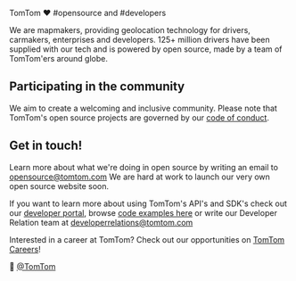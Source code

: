 TomTom ❤️ #opensource and #developers

We are mapmakers, providing geolocation technology for drivers, carmakers, enterprises and developers. 125+ million drivers have been supplied with our tech and is powered by open source, made by a team of TomTom'ers around globe.

## Participating in the community

We aim to create a welcoming and inclusive community. Please note that TomTom's open source projects are governed by our [code of conduct](https://github.com/twitter/.github/blob/main/code-of-conduct.md).

## Get in touch!

Learn more about what we're doing in open source by writing an email to [opensource@tomtom.com](mailto:opensource@tomtom.com) We are hard at work to launch our very own open source website soon.

If you want to learn more about using TomTom's API's and SDK's check out our [developer portal](https://developer.tomtom.com/), browse [code examples here](https://github.com/orgs/tomtom-international/teams/developer-relations/repositories) or write our Developer Relation team at [developerrelations@tomtom.com](mailto:developerrelations@tomtom.com)

Interested in a career at TomTom? Check out our opportunities on [TomTom Careers](https://www.tomtom.com/careers/)!

👋 [@TomTom](https://twitter.com/TomTom)
